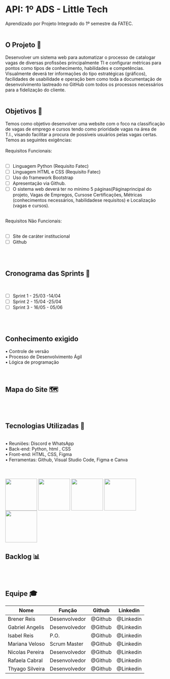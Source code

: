 # API: 1º ADS - Little Tech

Aprendizado por Projeto Integrado do 1º semestre da FATEC.
<br>
<br>
<h2> O Projeto 💼 </h2>
Desenvolver um sistema web para automatizar o processo de catalogar vagas de diversas profissões principalmente  TI  e  configurar  métricas  para  pontos  como  tipos  de  conhecimento,  habilidades  e competências.  Visualmente  deverá  ter  informações  do  tipo  estratégicas  (gráficos),  facilidades  de usabilidade  e operação bem como toda a documentação de desenvolvimento lastreado no GitHub com todos os processos necessários para a fidelização do cliente. 
<br>
<br>
<h2>Objetivos 📌</h2>
Temos como objetivo desenvolver uma website com o foco na classificação de vagas de emprego e cursos tendo como prioridade vagas na área de T.I., visando facilitar a procura de possíveis usuários pelas vagas certas. Temos as seguintes exigências:
<br>
<br>
Requisitos Funcionais:<br>
<br>

- [ ] Linguagem Python (Requisito Fatec)<br>
- [ ] Linguagem HTML e CSS (Requisito Fatec)<br>
- [ ] Uso do framework Bootstrap<br>
- [ ] Apresentação via Github.<br>
- [ ] O sistema web deverá ter no mínimo 5 páginas(Páginaprincipal do projeto, Vagas de Empregos, Cursose Certificações, Métricas (conhecimentos necessários, habilidadese requisitos) e Localização (vagas e cursos).
<br>
Requisitos Não Funcionais:<br>
<br>

- [ ] Site de caráter institucional <br>
- [ ] Github <br>

<br>
<br>
<h2>Cronograma das Sprints 📆</h2><br>

- [ ] Sprint 1 - 25/03 -14/04 <br>
- [ ] Sprint 2 - 15/04 -25/04 <br>
- [ ] Sprint 3 - 16/05 - 05/06 <br>
<br>
<br>
<h2>Conhecimento exigido</h2>
• Controle de versão<br>
• Processo de Desenvolvimento Ágil<br>
• Lógica de programação<br>
<br>
<br>
<h2>Mapa do Site 🗺️</h2>
<br>
<br>
<h2>Tecnologias Utilizadas 🔧</h2>
<br>
• Reuniões: Discord e WhatsApp <br>
• Back-end: Python, html , CSS <br>
• Front-end: HTML, CSS, Figma <br>
• Ferramentas: Github, Visual Studio Code, Figma e Canva <br>
<br>
<br>
<div style="display: inline_blocks"><br>
 <img align="center" src="https://cdn.jsdelivr.net/gh/devicons/devicon/icons/html5/html5-original-wordmark.svg" height= "100" width= "100"/> 
 <img align="center" src="https://cdn.jsdelivr.net/gh/devicons/devicon/icons/css3/css3-original-wordmark.svg" height= "100" width= "100"/>
 <img align="center"src="https://cdn.jsdelivr.net/gh/devicons/devicon/icons/python/python-original.svg" height= "100" width= "100"/>
 <img align="center"src="https://cdn.jsdelivr.net/gh/devicons/devicon/icons/canva/canva-original.svg" height= "100" width= "100"/> 
 <img align="center"src="https://cdn.jsdelivr.net/gh/devicons/devicon/icons/figma/figma-original.svg" height= "100" width= "100"/>         
                 
          
<br>
<h2>Backlog 📊 </h2>
<br>
<br>
<h2>Equipe 🎓</h2>
 
 Nome|Função|Github|Linkedin 
-----|------|------|---------
Brener Reis    |Desenvolvedor|@Github|@Linkedin
Gabriel Angelis|Desenvolvedor|@Github|@Linkedin
Isabel Reis    |P.O.         |@Github|@Linkedin
Mariana Veloso |Scrum Master |@Github|@Linkedin
Nicolas Pereira|Desenvolvedor|@Github|@Linkedin
Rafaela Cabral |Desenvolvedor|@Github|@Linkedin
Thyago Silveira|Desenvolvedor|@Github|@Linkedin

 
<br>
<br>


